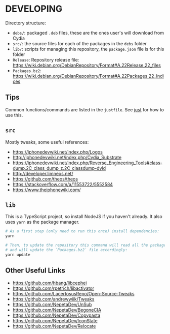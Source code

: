 # DEVELOPING

Directory structure:

* `debs/`: packaged `.deb` files, these are the ones user's will download from Cydia
* `src/`: the source files for each of the packages in the `debs` folder
* `lib/`: scripts for managing this repository, the `package.json` file is for this folder
* `Release`: Repository release file: https://wiki.debian.org/DebianRepository/Format#A.22Release.22_files
* `Packages.bz2`: https://wiki.debian.org/DebianRepository/Format#A.22Packages.22_Indices

## Tips

Common functions/commands are listed in the `justfile`. See [just] for how to use this.

## `src`

Mostly tweaks, some useful references:

* https://iphonedevwiki.net/index.php/Logos
* http://iphonedevwiki.net/index.php/Cydia_Substrate
* https://iphonedevwiki.net/index.php/Reverse_Engineering_Tools#class-dump.2C_class_dump_z.2C_classdump-dyld
* http://developer.limneos.net/
* https://github.com/theos/theos
* https://stackoverflow.com/a/11553722/5552584
* https://www.theiphonewiki.com/

## `lib`

This is a TypeScript project, so install NodeJS if you haven't already.
It also uses `yarn` as the package manager.

```bash
# As a first step (only need to run this once) install dependencies:
yarn

# Then, to update the repository this command will read all the packages in `debs`
# and will update the `Packages.bz2` file accordingly:
yarn update
```

## Other Useful Links

* https://github.com/hbang/libcephei
* https://github.com/rpetrich/libactivator
* https://github.com/LacertosusRepo/Open-Source-Tweaks
* https://github.com/andrewwiik/Tweaks
* https://github.com/NepetaDev/UnSub
* https://github.com/NepetaDev/BegoneCIA
* https://github.com/NepetaDev/Copypasta
* https://github.com/NepetaDev/IconState
* https://github.com/NepetaDev/Relocate

[just]: https://github.com/casey/just
